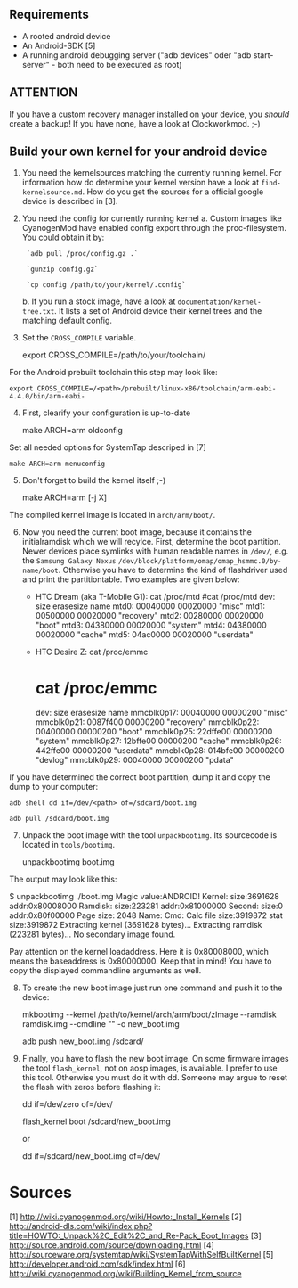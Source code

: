 Requirements
------------

* A rooted android device
* An Android-SDK [5]
* A running android debugging server ("adb devices" oder "adb start-server" - both need to be executed as root)

ATTENTION
----------

If you have a custom recovery manager installed on your device, you *should* create a backup!
If you have none, have a look at Clockworkmod. ;-)


Build your own kernel for your android device
---------------------------------------------

1. You need the kernelsources matching the currently running kernel. For information how do determine your kernel version have a look at `find-kernelsource.md`.
	How do you get the sources for a official google device is described in [3].	

2. You need the config for currently running kernel
	a. Custom images like CyanogenMod have enabled config export through the proc-filesystem. You could obtain it by:
	
		`adb pull /proc/config.gz .`
	
		`gunzip config.gz`
	
		`cp config /path/to/your/kernel/.config`
	
	b. If you run a stock image, have a look at `documentation/kernel-tree.txt`. It lists a set of Android device their kernel trees and the matching default config.

3. Set the `CROSS_COMPILE` variable.

	export CROSS_COMPILE=/path/to/your/toolchain/
	
For the Android prebuilt toolchain this step may look like:

	export CROSS_COMPILE=/<path>/prebuilt/linux-x86/toolchain/arm-eabi-4.4.0/bin/arm-eabi-

4. First, clearify your configuration is up-to-date

	make ARCH=arm oldconfig
	
Set all needed options for SystemTap descriped in [7]

	make ARCH=arm menuconfig
	
5. Don't forget to build the kernel itself ;-)

	make ARCH=arm [-j X]

The compiled kernel image is located in `arch/arm/boot/`.

6. Now you need the current boot image, because it contains the initialramdisk which we will recylce. First, determine the boot partition.
 Newer devices place symlinks with  human readable names in `/dev/`, e.g. the `Samsung Galaxy Nexus` `/dev/block/platform/omap/omap_hsmmc.0/by-name/boot`.
Otherwise you have to determine the kind of flashdriver used and print the partitiontable. Two examples are given below:

	* HTC Dream (aka T-Mobile G1): cat /proc/mtd
		#cat /proc/mtd
		dev:    size   erasesize  name
		mtd0: 00040000 00020000 "misc"
		mtd1: 00500000 00020000 "recovery"
		mtd2: 00280000 00020000 "boot"
		mtd3: 04380000 00020000 "system"
		mtd4: 04380000 00020000 "cache"
		mtd5: 04ac0000 00020000 "userdata"
	
	* HTC Desire Z: cat /proc/emmc
		# cat /proc/emmc
		dev:        size     erasesize name
		mmcblk0p17: 00040000 00000200 "misc"
		mmcblk0p21: 0087f400 00000200 "recovery"
		mmcblk0p22: 00400000 00000200 "boot"
		mmcblk0p25: 22dffe00 00000200 "system"
		mmcblk0p27: 12bffe00 00000200 "cache"
		mmcblk0p26: 442ffe00 00000200 "userdata"
		mmcblk0p28: 014bfe00 00000200 "devlog"
		mmcblk0p29: 00040000 00000200 "pdata"
		
If you have determined the correct boot partition, dump it and copy the dump to your computer:

	adb shell dd if=/dev/<path> of=/sdcard/boot.img
	
	adb pull /sdcard/boot.img

7. Unpack the boot image with the tool `unpackbootimg`. Its sourcecode is located in `tools/bootimg`.

	unpackbootimg boot.img
	
The output may look like this:

$ unpackbootimg ./boot.img
Magic value:ANDROID!
Kernel:         size:3691628            addr:0x80008000
Ramdisk:        size:223281             addr:0x81000000
Second:         size:0                  addr:0x80f00000
Page size:              2048
Name:
Cmd:
Calc file size:3919872          stat size:3919872
Extracting kernel (3691628 bytes)...
Extracting ramdisk (223281 bytes)...
No secondary image found.

Pay attention on the kernel loadaddress. Here it is 0x80008000, which means the baseaddress is 0x80000000. Keep that in mind!
You have to copy the displayed commandline arguments as well.

8. To create the new boot image just run one command and push it to the device:

	mkbootimg --kernel /path/to/kernel/arch/arm/boot/zImage --ramdisk ramdisk.img --cmdline "<look at output of unpackbootimg>" -o new_boot.img

	adb push new_boot.img /sdcard/
	
9. Finally, you have to flash the new boot image. On some firmware images the tool `flash_kernel`, not on aosp images, is available. I prefer to use this tool. Otherwise you must do it with dd.
 Someone may argue to reset the flash with zeros before flashing it:
 
	dd if=/dev/zero of=/dev/<path>


	flash_kernel boot /sdcard/new_boot.img
	
	or
	
	dd if=/sdcard/new_boot.img of=/dev/<path>


Sources
=======

[1] http://wiki.cyanogenmod.org/wiki/Howto:_Install_Kernels
[2] http://android-dls.com/wiki/index.php?title=HOWTO:_Unpack%2C_Edit%2C_and_Re-Pack_Boot_Images
[3] http://source.android.com/source/downloading.html
[4] http://sourceware.org/systemtap/wiki/SystemTapWithSelfBuiltKernel
[5] http://developer.android.com/sdk/index.html
[6] http://wiki.cyanogenmod.org/wiki/Building_Kernel_from_source
